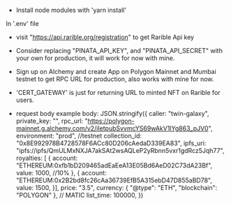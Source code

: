 - Install node modules with 'yarn install'

In '.env' file
- visit "https://api.rarible.org/registration" to get Rarible Api key

- Consider replacing "PINATA_API_KEY", and "PINATA_API_SECRET" with your own for production, it will work for now with mine.

- Sign up on Alchemy and create App on Polygon Mainnet and Mumbai testnet to get RPC URL for production, also works with mine for now.

- 'CERT_GATEWAY' is just for returning URL to minted NFT on Rarible for users.

- request body example
    body: JSON.stringify({
      caller: "twin-galaxy",
      private_key: "",
      rpc_url: "https://polygon-mainnet.g.alchemy.com/v2/iIetpubSvvmcYS69wAkV1IYg863_pJV0",
      environment: "prod", //testnet
      collection_id: "0x8E992978B4728578F6ACc80D206cAedaD339EA83",
      ipfs_uri: "ipfs://ipfs/QmULMxNXJA7akSAt2wsAQLeP2yRbnn5vxr1gdRcz5Jqh77",
      royalties: [
        {
          account: "ETHEREUM:0xfb1bD209465adEaEeA13E05Bd6AeD02C73dA23Bf",
          value: 1000, //10%
        },
        {
          account: "ETHEREUM:0x2B2bd8fc26cAa36739EfB5A315ebD47D855aBD78",
          value: 1500,
        }],
      price: "3.5",
      currency: {
        "@type": "ETH",
        "blockchain": "POLYGON"
      }, // MATIC
      list_time: 100000,
    })